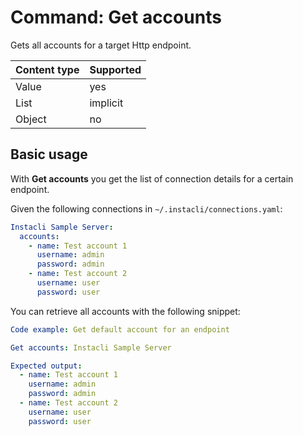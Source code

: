 # Command: Get accounts

Gets all accounts for a target Http endpoint.

| Content type | Supported |
|--------------|-----------|
| Value        | yes       |
| List         | implicit  |
| Object       | no        |

## Basic usage

With **Get accounts** you get the list of connection details for a certain endpoint.

Given the following connections in `~/.instacli/connections.yaml`:

```yaml file:connections.yaml
Instacli Sample Server:
  accounts:
    - name: Test account 1
      username: admin
      password: admin
    - name: Test account 2
      username: user
      password: user
```

You can retrieve all accounts with the following snippet:

```yaml
Code example: Get default account for an endpoint

Get accounts: Instacli Sample Server

Expected output:
  - name: Test account 1
    username: admin
    password: admin
  - name: Test account 2
    username: user
    password: user
```